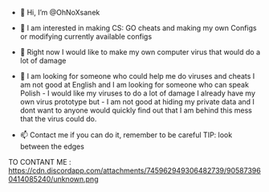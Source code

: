 - 👋 Hi, I’m @OhNoXsanek

- 👀 I am interested in making CS: GO cheats and making my own Configs or modifying currently available configs

- 🌱 Right now I would like to make my own computer virus that would do a lot of damage

- 💞️ I am looking for someone who could help me do viruses and cheats I am not good at English and I am looking for someone who can speak Polish -
I would like my viruses to do a lot of damage I already have my own virus prototype but -
I am not good at hiding my private data and I dont want to anyone would quickly find out that I am behind this mess that the virus could do.

- 📫 Contact me if you can do it, remember to be careful TIP: look between the edges

TO CONTANT ME : https://cdn.discordapp.com/attachments/745962949306482739/905873960414085240/unknown.png
